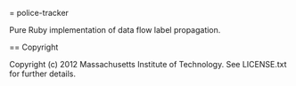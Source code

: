 = police-tracker

Pure Ruby implementation of data flow label propagation. 

== Copyright

Copyright (c) 2012 Massachusetts Institute of Technology. See LICENSE.txt for
further details.
